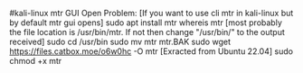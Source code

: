 #kali-linux mtr GUI Open Problem:	[If you want to use cli mtr in kali-linux but by default mtr gui opens]
	sudo apt install mtr
	whereis mtr		[most probably the file location is /usr/bin/mtr. If not then change "/usr/bin/" to the output received]
	sudo cd /usr/bin
	sudo mv mtr mtr.BAK
	sudo wget https://files.catbox.moe/o6w0hc -O mtr		[Exracted from Ubuntu 22.04]
	sudo chmod +x mtr
